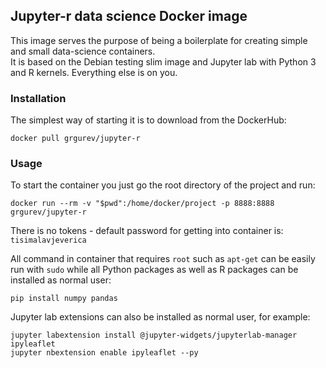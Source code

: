 ## Jupyter-r data science Docker image

This image serves the purpose of being a boilerplate for creating simple and small data-science containers.  
It is based on the Debian testing slim image and Jupyter lab with Python 3 and R kernels. Everything else is on you.

### Installation
The simplest way of starting it is to download from the DockerHub:
```
docker pull grgurev/jupyter-r
```

### Usage
To start the container you just go the root directory of the project and run:
```
docker run --rm -v "$pwd":/home/docker/project -p 8888:8888 grgurev/jupyter-r
```
There is no tokens - default password for getting into container is: `tisimalavjeverica`

All command in container that requires `root` such as `apt-get` can be easily run with `sudo` while all Python packages as well as R packages can be installed as normal user:
```
pip install numpy pandas
```

Jupyter lab extensions can also be installed as normal user, for example:
```
jupyter labextension install @jupyter-widgets/jupyterlab-manager ipyleaflet
jupyter nbextension enable ipyleaflet --py
```